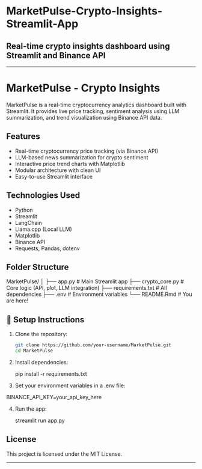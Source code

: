# MarketPulse-Crypto-Insights-Streamlit-App
Real-time crypto insights dashboard using Streamlit and Binance API
---
---

# MarketPulse - Crypto Insights

MarketPulse is a real-time cryptocurrency analytics dashboard built with Streamlit. It provides live price tracking, sentiment analysis using LLM summarization, and trend visualization using Binance API data.

## Features

- Real-time cryptocurrency price tracking (via Binance API)
- LLM-based news summarization for crypto sentiment
- Interactive price trend charts with Matplotlib
- Modular architecture with clean UI
- Easy-to-use Streamlit interface

## Technologies Used

- Python
- Streamlit
- LangChain
- Llama.cpp (Local LLM)
- Matplotlib
- Binance API
- Requests, Pandas, dotenv

## Folder Structure

MarketPulse/
│
├── app.py                 # Main Streamlit app
├── crypto_core.py         # Core logic (API, plot, LLM integration)
├── requirements.txt       # All dependencies
├── .env                   # Environment variables
└── README.Rmd             # You are here!

## 🔧 Setup Instructions

1. Clone the repository:

   ```bash
   git clone https://github.com/your-username/MarketPulse.git
   cd MarketPulse

2. Install dependencies:

   pip install -r requirements.txt

3.  Set your environment variables in a .env file:

   BINANCE_API_KEY=your_api_key_here

4. Run the app:

   streamlit run app.py

## License
This project is licensed under the MIT License.

---

   


